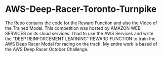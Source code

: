 # AWS-Deep-Racer-Toronto-Turnpike
The Repo contains the code for the Reward Function and also the Video of the Trained Model. This competition was hosted by AMAZON WEB SERVICES on its cloud services. I had to use the AWS Services and write the "DEEP REINFORCEMENT LEARNING"  REWARD FUNCTION to train the AWS Deep Racer Model for racing on the track. My entire work is based of the AWS Deep Racer October Challenge.
